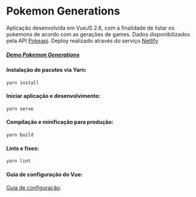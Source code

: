 # Pokemon Generations

Aplicação desenvolvida em VueJS 2.6, com a finalidade de listar os pokemons de acordo com as gerações de games. Dados disponibilizados pela API [Pokeapi](https://https://pokeapi.co/). Deploy realizado através do serviço [Netlify](https://www.netlify.com/) 

##### [Demo Pokemon Generations](https://quirky-goldwasser-54f0f8.netlify.app/)

###
###
#### Instalação de pacotes via Yarn:
```
yarn install
```

#### Iniciar aplicação e desenvolvimento:
```
yarn serve
```

#### Compilação e minificação para produção:
```
yarn build
```

#### Lints e fixes:
```
yarn lint
```

#### Guia de configuração do Vue:
[Guia de configuração](https://cli.vuejs.org/config/).
 